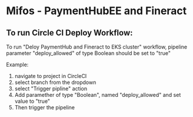 # Mifos - PaymentHubEE and Fineract

## To run Circle CI Deploy Workflow:

To run "Deloy PaymentHub and Fineract to EKS cluster" workflow, pipeline parameter "deploy_allowed" of type Boolean should be set to "true"

Example:
1. navigate to project in CircleCI
2. select branch from the dropdown
3. select "Trigger pipline" action
4. Add paramether of type "Boolean", named "deploy_allowed" and set value to "true"
5. Then trigger the pipeline